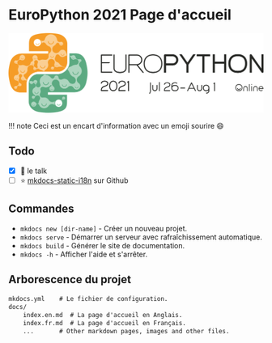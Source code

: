 # EuroPython 2021 Page d'accueil

![europython 2021 logo](assets/ep2021-logo.png)

!!! note
    Ceci est un encart d'information avec un emoji sourire :smile:

## Todo

- [x] :clap: le talk
- [ ] :star: [mkdocs-static-i18n](https://github.com/ultrabug/mkdocs-static-i18n) sur Github

## Commandes

* `mkdocs new [dir-name]` - Créer un nouveau projet.
* `mkdocs serve` - Démarrer un serveur avec rafraîchissement automatique.
* `mkdocs build` - Générer le site de documentation.
* `mkdocs -h` - Afficher l'aide et s'arrêter.

## Arborescence du projet

    mkdocs.yml    # Le fichier de configuration.
    docs/
        index.en.md  # La page d'accueil en Anglais.
        index.fr.md  # La page d'accueil en Français.
        ...       # Other markdown pages, images and other files.
